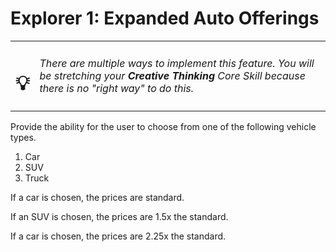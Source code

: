 # Explorer 1: Expanded Auto Offerings

| | |
|:---:|:---|
| <h1>&#x1F4A1;</h1> |  _There are multiple ways to implement this feature. You will be stretching your **Creative Thinking** Core Skill because there is no "right way" to do this._ |

Provide the ability for the user to choose from one of the following vehicle types.

1. Car
1. SUV
1. Truck

If a car is chosen, the prices are standard.

If an SUV is chosen, the prices are 1.5x the standard.

If a car is chosen, the prices are 2.25x the standard.
